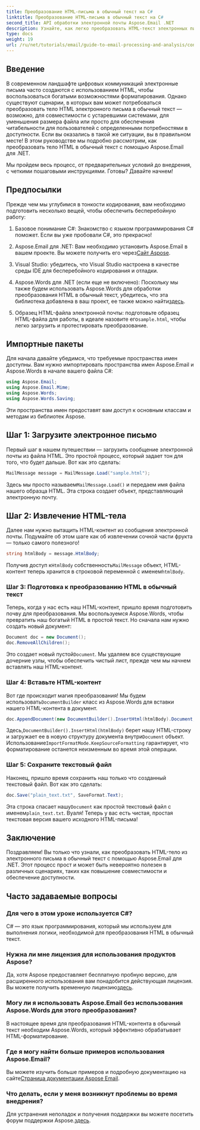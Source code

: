 ```yaml
---
title: Преобразование HTML-письма в обычный текст на C#
linktitle: Преобразование HTML-письма в обычный текст на C#
second_title: API обработки электронной почты Aspose.Email .NET
description: Узнайте, как легко преобразовать HTML-текст электронных писем в обычный текст с помощью Aspose.Email для .NET в этом подробном пошаговом руководстве.
type: docs
weight: 19
url: /ru/net/tutorials/email/guide-to-email-processing-and-analysis/convert-html-email-to-plain-text/
---
```

## Введение

В современном ландшафте цифровых коммуникаций электронные письма часто создаются с использованием HTML, чтобы воспользоваться богатыми возможностями форматирования. Однако существуют сценарии, в которых вам может потребоваться преобразовать тело HTML электронного письма в обычный текст — возможно, для совместимости с устаревшими системами, для уменьшения размера файла или просто для обеспечения читабельности для пользователей с определенными потребностями в доступности. Если вы оказались в такой же ситуации, вы в правильном месте! В этом руководстве мы подробно рассмотрим, как преобразовать тело HTML в обычный текст с помощью Aspose.Email для .NET. 

Мы пройдем весь процесс, от предварительных условий до внедрения, с четкими пошаговыми инструкциями. Готовы? Давайте начнем!

## Предпосылки

Прежде чем мы углубимся в тонкости кодирования, вам необходимо подготовить несколько вещей, чтобы обеспечить бесперебойную работу:

1. Базовое понимание C#: Знакомство с языком программирования C# поможет. Если вы уже пробовали C#, это прекрасно!

2. Aspose.Email для .NET: Вам необходимо установить Aspose.Email в вашем проекте. Вы можете получить его через[Сайт Aspose](https://releases.aspose.com/email/net/).

3. Visual Studio: убедитесь, что Visual Studio настроена в качестве среды IDE для бесперебойного кодирования и отладки.

4.  Aspose.Words для .NET (если еще не включено): Поскольку мы также будем использовать Aspose.Words для обработки преобразования HTML в обычный текст, убедитесь, что эта библиотека добавлена в ваш проект, ее также можно найти[здесь](https://releases.aspose.com/words/net/).

5.  Образец HTML-файла электронной почты: подготовьте образец HTML-файла для работы, в идеале назовите его`sample.html`, чтобы легко загрузить и протестировать преобразование.

## Импортные пакеты

Для начала давайте убедимся, что требуемые пространства имен доступны. Вам нужно импортировать пространства имен Aspose.Email и Aspose.Words в начале вашего файла C#:

```csharp
using Aspose.Email;
using Aspose.Email.Mime;
using Aspose.Words;
using Aspose.Words.Saving;
```

Эти пространства имен предоставят вам доступ к основным классам и методам из библиотек Aspose.

## Шаг 1: Загрузите электронное письмо

Первый шаг в нашем путешествии — загрузить сообщение электронной почты из файла HTML. Это простой процесс, который задает тон для того, что будет дальше. Вот как это сделать:

```csharp
MailMessage message = MailMessage.Load("sample.html");
```

 Здесь мы просто называем`MailMessage.Load()` и передаем имя файла нашего образца HTML. Эта строка создает объект, представляющий электронную почту.

## Шаг 2: Извлечение HTML-тела

Далее нам нужно вытащить HTML-контент из сообщения электронной почты. Подумайте об этом шаге как об извлечении сочной части фрукта — только самого полезного!

```csharp
string htmlBody = message.HtmlBody;
```

 Получив доступ к`HtmlBody` собственность`MailMessage` объект, HTML-контент теперь хранится в строковой переменной с именем`htmlBody`.

### Шаг 3: Подготовка к преобразованию HTML в обычный текст

Теперь, когда у нас есть наш HTML-контент, пришло время подготовить почву для преобразования. Мы воспользуемся Aspose.Words, чтобы превратить наш богатый HTML в простой текст. Но сначала нам нужно создать новый документ:

```csharp
Document doc = new Document();
doc.RemoveAllChildren();
```

 Это создает новый пустой`Document`. Мы удаляем все существующие дочерние узлы, чтобы обеспечить чистый лист, прежде чем мы начнем вставлять наш HTML-контент.

### Шаг 4: Вставьте HTML-контент

 Вот где происходит магия преобразования! Мы будем использовать`DocumentBuilder` класс из Aspose.Words для вставки нашего HTML-контента в документ. 

```csharp
doc.AppendDocument(new DocumentBuilder().InsertHtml(htmlBody).Document, ImportFormatMode.KeepSourceFormatting);
```

 Здесь,`DocumentBuilder().InsertHtml(htmlBody)` берет нашу HTML-строку и загружает ее в новую структуру документа внутри`Document` объект. Использование`ImportFormatMode.KeepSourceFormatting` гарантирует, что форматирование останется неизменным во время этой операции.

### Шаг 5: Сохраните текстовый файл

Наконец, пришло время сохранить наш только что созданный текстовый файл. Вот как это сделать:

```csharp
doc.Save("plain_text.txt", SaveFormat.Text);
```

 Эта строка спасает нашу`Document` как простой текстовый файл с именем`plain_text.txt`. Вуаля! Теперь у вас есть чистая, простая текстовая версия вашего исходного HTML-письма!

## Заключение

Поздравляем! Вы только что узнали, как преобразовать HTML-тело из электронного письма в обычный текст с помощью Aspose.Email для .NET. Этот процесс прост и может быть невероятно полезен в различных сценариях, таких как повышение совместимости и обеспечение доступности. 

## Часто задаваемые вопросы

### Для чего в этом уроке используется C#?  
C# — это язык программирования, который мы используем для выполнения логики, необходимой для преобразования HTML в обычный текст.

### Нужна ли мне лицензия для использования продуктов Aspose?  
 Да, хотя Aspose предоставляет бесплатную пробную версию, для расширенного использования вам понадобится действующая лицензия. Вы можете получить временную лицензию[здесь](https://purchase.conholdate.com/temporary-license/).

### Могу ли я использовать Aspose.Email без использования Aspose.Words для этого преобразования?  
В настоящее время для преобразования HTML-контента в обычный текст необходим Aspose.Words, который эффективно обрабатывает HTML-форматирование.

### Где я могу найти больше примеров использования Aspose.Email?  
 Вы можете изучить больше примеров и подробную документацию на сайте[Страница документации Aspose Email](https://reference.aspose.com/email/net/).

### Что делать, если у меня возникнут проблемы во время внедрения?  
 Для устранения неполадок и получения поддержки вы можете посетить форум поддержки Aspose.[здесь](https://forum.aspose.com/c/email/12/).